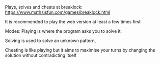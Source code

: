 Plays, solves and cheats at breaklock: https://www.mathsisfun.com/games/breaklock.html

It is recommended to play the web version at least a few times first

Modes:
  Playing is where the program asks you to solve it, 
  
  Solving is used to solve an unknown pattern,
  
  Cheating is like playing but it aims to maximise your turns by changing the solution without contradicting itself
